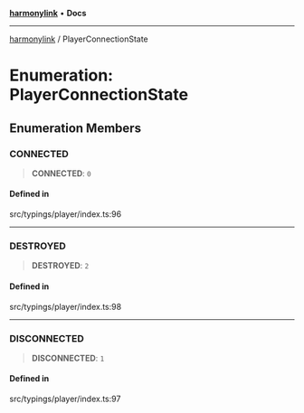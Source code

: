 [**harmonylink**](../README.md) • **Docs**

***

[harmonylink](../globals.md) / PlayerConnectionState

# Enumeration: PlayerConnectionState

## Enumeration Members

### CONNECTED

> **CONNECTED**: `0`

#### Defined in

src/typings/player/index.ts:96

***

### DESTROYED

> **DESTROYED**: `2`

#### Defined in

src/typings/player/index.ts:98

***

### DISCONNECTED

> **DISCONNECTED**: `1`

#### Defined in

src/typings/player/index.ts:97
